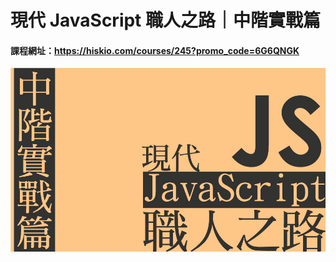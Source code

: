 # 現代 JavaScript 職人之路｜中階實戰篇

#### 課程網址：https://hiskio.com/courses/245?promo_code=6G6QNGK
<img src="./img.jpg"></img>
